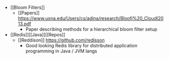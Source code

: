 ---
---

- [[Bloom Filters]]
    - [[Papers]] https://www.usna.edu/Users/cs/adina/research/Bloofi%20_CloudI2013.pdf
        - Paper describing methods for a hierarchical bloom filter setup
- [[Redis]][[Java]][[Repos]]
    - [[Reddison]] https://github.com/redisson
        - Good looking Redis library for distributed application programming in Java / JVM langs

